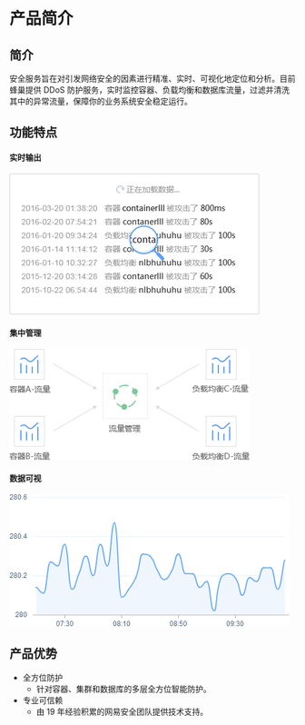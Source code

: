 # 产品简介

## 简介 

安全服务旨在对引发网络安全的因素进行精准、实时、可视化地定位和分析。目前蜂巢提供 DDoS 防护服务，实时监控容器、负载均衡和数据库流量，过滤并清洗其中的异常流量，保障你的业务系统安全稳定运行。

## 功能特点 

#### 实时输出
![](../image/Gn81.png)

#### 集中管理
![](../image/Gn82.png)

#### 数据可视
![](../image/Gn83.png)

## 产品优势 

* 全方位防护
  * 针对容器、集群和数据库的多层全方位智能防护。
* 专业可信赖
  * 由 19 年经验积累的网易安全团队提供技术支持。
